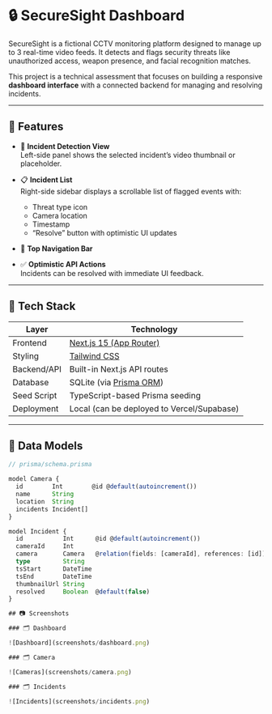 # 🔒 SecureSight Dashboard

SecureSight is a fictional CCTV monitoring platform designed to manage up to 3 real-time video feeds. It detects and flags security threats like unauthorized access, weapon presence, and facial recognition matches.

This project is a technical assessment that focuses on building a responsive **dashboard interface** with a connected backend for managing and resolving incidents.

---

## 🚀 Features

- 🔎 **Incident Detection View**  
  Left-side panel shows the selected incident’s video thumbnail or placeholder.

- 📋 **Incident List**  
  Right-side sidebar displays a scrollable list of flagged events with:
  - Threat type icon
  - Camera location
  - Timestamp
  - “Resolve” button with optimistic UI updates

- 🧭 **Top Navigation Bar**

- ✅ **Optimistic API Actions**  
  Incidents can be resolved with immediate UI feedback.

---

## 🧱 Tech Stack

| Layer        | Technology                      |
| ------------ | ------------------------------- |
| Frontend     | [Next.js 15 (App Router)](https://nextjs.org/docs) |
| Styling      | [Tailwind CSS](https://tailwindcss.com) |
| Backend/API  | Built-in Next.js API routes     |
| Database     | SQLite (via [Prisma ORM](https://www.prisma.io/)) |
| Seed Script  | TypeScript-based Prisma seeding |
| Deployment   | Local (can be deployed to Vercel/Supabase) |

---

## 📸 Data Models

```ts
// prisma/schema.prisma

model Camera {
  id        Int        @id @default(autoincrement())
  name      String
  location  String
  incidents Incident[]
}

model Incident {
  id           Int      @id @default(autoincrement())
  cameraId     Int
  camera       Camera   @relation(fields: [cameraId], references: [id])
  type         String
  tsStart      DateTime
  tsEnd        DateTime
  thumbnailUrl String
  resolved     Boolean  @default(false)
}

## 📷 Screenshots

### 🗂️ Dashboard

![Dashboard](screenshots/dashboard.png)

### 🗂️ Camera

![Cameras](screenshots/camera.png)

### 🗂️ Incidents

![Incidents](screenshots/incidents.png)



